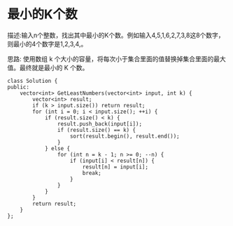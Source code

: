 # 最小的K个数

描述:输入n个整数，找出其中最小的K个数。例如输入4,5,1,6,2,7,3,8这8个数字，则最小的4个数字是1,2,3,4,。

思路:
使用数组 k 个大小的容量，将每次小于集合里面的值替换掉集合里面的最大值。最终就是最小的 K 个数。


```
class Solution {
public:
    vector<int> GetLeastNumbers(vector<int> input, int k) {
        vector<int> result;
        if (k > input.size()) return result;
        for (int i = 0; i < input.size(); ++i) {
            if (result.size() < k) {
                result.push_back(input[i]);
                if (result.size() == k) {
                    sort(result.begin(), result.end());
                }
            } else {
                for (int n = k - 1; n >= 0; --n) {
                    if (input[i] < result[n]) {
                        result[n] = input[i];
                        break;
                    }
                }
            }
        }
        return result;
    }
};
```